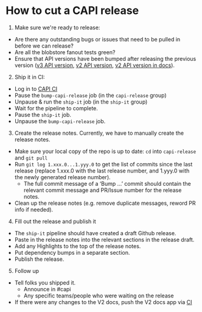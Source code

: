 # How to cut a CAPI release
1. Make sure we're ready to release:
  - Are there any outstanding bugs or issues that need to be pulled in before we can release?
  - Are all the blobstore fanout tests green?
  - Ensure that API versions have been bumped after releasing the previous version ([v3 API version](https://github.com/cloudfoundry/cloud_controller_ng/blob/main/config/version), [v2 API version](https://github.com/cloudfoundry/cloud_controller_ng/blob/main/config/version_v2), [v2 API version in docs](https://github.com/cloudfoundry/cloud_controller_ng/blob/main/docs/v2/info/get_info.html)).
2. Ship it in CI:
  - Log in to [CAPI CI](https://concourse.app-runtime-interfaces.ci.cloudfoundry.org/teams/capi-team/pipelines/capi)
  - Pause the `bump-capi-release` job (in the `capi-release` group)
  - Unpause & run the `ship-it` job (in the `ship-it` group)
  - Wait for the pipeline to complete.
  - Pause the `ship-it` job.
  - Unpause the `bump-capi-release` job.
3. Create the release notes.
Currently, we have to manually create the release notes.

  - Make sure your local copy of the repo is up to date: `cd` into `capi-release` and `git pull`
  - Run `git log 1.xxx.0...1.yyy.0` to get the list of commits since the last release (replace 1.xxx.0 with the last release number, and 1.yyy.0 with the newly generated release number).
      - The full commit message of a ‘Bump …’ commit should contain the relevant commit message and PR/Issue number for the release notes.
  - Clean up the release notes (e.g. remove duplicate messages, reword PR info if needed).
4. Fill out the release and publish it
  - The `ship-it` pipeline should have created a draft Github release.
  - Paste in the release notes into the relevant sections in the release draft.
  - Add any Highlights to the top of the release notes.
  - Put dependency bumps in a separate section.
  - Publish the release.
5. Follow up
  - Tell folks you shipped it.
      - Announce in #capi
      - Any specific teams/people who were waiting on the release
  - If there were any changes to the V2 docs, push the V2 docs app via [CI](https://concourse.app-runtime-interfaces.ci.cloudfoundry.org/teams/capi-team/pipelines/capi/jobs/update-and-push-docs-v2)
